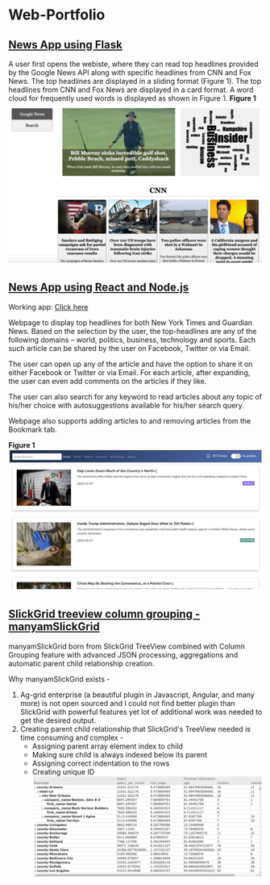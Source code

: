 # Web-Portfolio

## [News App using Flask](http://reactnewsapplication-env-1.eba-ih2umy3u.us-east-1.elasticbeanstalk.com/)

A user first opens the webiste, where they can read top headlines provided by the Google News API along with specific headlines from CNN and Fox News. The top headlines are displayed in a sliding format (Figure 1). The top headlines from CNN and Fox News are displayed in a card format. A word cloud for frequently used words is displayed as shown in Figure 1.
**Figure 1**
![Image of landing page](https://github.com/mounicanaidu/Web-Portfolio/blob/master/NewsApp-Flask/images/1.PNG)


## [News App using React and Node.js](https://github.com/mounicanaidu/Web-Portfolio/tree/master/NewsApp-React)

Working app: [Click here](http://reactnewsapplication-env-1.eba-ih2umy3u.us-east-1.elasticbeanstalk.com/)


Webpage to display top headlines for both New York Times and Guardian News. Based on the selection by the user, the top-headlines are any of the following domains – world, politics, business, technology and sports. Each such article can be shared by the user on Facebook, Twitter or via Email. 

The user can open up any of the article and have the option to share it on either Facebook or Twitter or via Email. For each article, after expanding, the user can even add comments on the articles if they like.

The user can also search for any keyword to read articles about any topic of his/her choice with autosuggestions available for his/her search query.

Webpage also supports adding articles to and removing articles from the Bookmark tab. 

**Figure 1**
![Image of landing page](https://github.com/mounicanaidu/Web-Portfolio/blob/master/NewsApp-React/images/1.PNG)

## [SlickGrid treeview column grouping - manyamSlickGrid](https://github.com/mounicanaidu/Web-Portfolio/tree/master/SlickGrid-TreeView-Column-Grouping)

manyamSlickGrid born from SlickGrid TreeView combined with Column Grouping feature with advanced JSON processing, aggregations and automatic parent child relationship creation.

Why manyamSlickGrid exists - 
1. Ag-grid enterprise (a beautiful plugin in Javascript, Angular, and many more) is not open sourced and I could not find better plugin than SlickGrid with powerful features yet lot of additional work was needed to get the desired output.
2. Creating parent child relationship that SlickGrid's TreeView needed is time consuming and complex - 
    * Assigning parent array element index to child
    * Making sure child is always indexed below its parent
    * Assigning correct indentation to the rows
    * Creating unique ID
![Image of plugin output](https://github.com/mounicanaidu/Web-Portfolio/blob/master/SlickGrid-TreeView-Column-Grouping/screenshots/screenshot-01.PNG)
